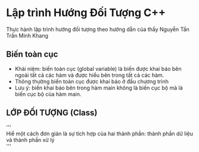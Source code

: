 # Lập trình Hướng Đối Tượng C++
Thực hành lập trình hướng đối tượng theo hướng dẫn của thầy Nguyễn Tấn Trần Minh Khang

## Biến toàn cục
 - Khái niệm: biến toàn cục (global variable) là biến được khai báo bên ngoài tất cả các hàm và được hiểu bên trong tất cả các hàm.
 - Thông thường biến toàn cục được khai báo ở đầu chương trình
 - Lưu ý: biến khai báo bên trong hàm main không là biến cục bộ mà là biến cục bộ của hàm main.  
## LỚP ĐỐI TƯỢNG (Class)
'''  
   Hiể một cách đơn giản là sự tích hợp của hai thành phần: thành phần dữ liệu và thành phần xử lý  
'''
